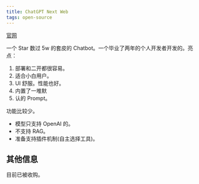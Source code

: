 ```yaml
---
title: ChatGPT Next Web
tags: open-source
---
```

[官网](https://github.com/ChatGPTNextWeb/ChatGPT-Next-Web)

一个 Star 数过 5w 的套皮的 Chatbot。一个毕业了两年的个人开发者开发的。亮点：
1. 部署和二开都很容易。
2. 适合小白用户。
  1. UI 舒服。性能也好。
  2. 内置了一堆默
  3. 认的 Prompt。

功能比较少。
* 模型只支持 OpenAI 的。
* 不支持 RAG。
* 准备支持插件机制(自主选择工具)。

## 其他信息
目前已被收购。
